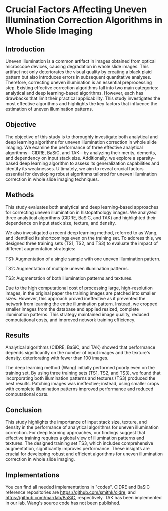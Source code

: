 # Crucial Factors Affecting Uneven Illumination Correction Algorithms in Whole Slide Imaging 

## Introduction
Uneven illumination is a common artifact in images obtained from optical microscope devices, causing degradation in whole slide images. This artifact not only deteriorates the visual quality by creating a black plaid pattern but also introduces errors in subsequent quantitative analyses. Therefore, correcting uneven illumination is an essential preprocessing step. Existing effective correction algorithms fall into two main categories: analytical and deep learning-based algorithms. However, each has drawbacks that limit their practical applicability. This study investigates the most effective algorithms and highlights the key factors that influence the estimation of uneven illumination patterns.
## Objective
The objective of this study is to thoroughly investigate both analytical and deep learning algorithms for uneven illumination correction in whole slide imaging. We examine the performance of three effective analytical algorithms—CIDRE, BaSiC, and TAK—by analyzing their merits, demerits, and dependency on input stack size. Additionally, we explore a sparsity-based deep learning algorithm to assess its generalization capabilities and identify its weaknesses. Ultimately, we aim to reveal crucial factors essential for developing robust algorithms tailored for uneven illumination correction in whole slide imaging techniques.
## Methods
This study evaluates both analytical and deep learning-based approaches for correcting uneven illumination in histopathology images. We analyzed three analytical algorithms (CIDRE, BaSiC, and TAK) and highlighted their dependence on input stack size, texture, and density.

We also investigated a recent deep learning method, referred to as Wang, and identified its shortcomings even on the training set. To address this, we designed three training sets (TS1, TS2, and TS3) to evaluate the impact of different augmentation strategies:

TS1: Augmentation of a single sample with one uneven illumination pattern.

TS2: Augmentation of multiple uneven illumination patterns.

TS3: Augmentation of both illumination patterns and textures.

Due to the high computational cost of processing large, high-resolution images, in the original paper the training images are patched  into smaller sizes. However, this approach proved ineffective as it prevented the network from learning the entire illumination pattern. Instead, we cropped smaller images from the database and applied resized, complete illumination patterns. This strategy maintained image quality, reduced computational costs, and improved network training efficiency.
## Results
Analytical algorithms (CIDRE, BaSiC, and TAK) showed that performance depends significantly on the number of input images and the texture's density, deteriorating with fewer than 100 images.

The deep learning method (Wang) initially performed poorly even on the training set. By using three training sets (TS1, TS2, and TS3), we found that incorporating both illumination patterns and textures (TS3) produced the best results. Patching images was ineffective; instead, using smaller crops with complete illumination patterns improved performance and reduced computational costs.
## Conclusion
This study highlights the importance of input stack size, texture, and density in the performance of analytical algorithms for uneven illumination correction. For deep learning approaches, our findings suggest that effective training requires a global view of illumination patterns and textures. The designed training set TS3, which includes comprehensive augmentation, significantly improves performance. These insights are crucial for developing robust and efficient algorithms for uneven illumination correction in whole slide imaging.
## Implementations
You can find all needed implementations in "codes". 
CIDRE and BaSiC reference repositories are https://github.com/smithk/cidre, and https://github.com/marrlab/BaSiC, respectively.
TAK has been implemented in our lab. 
Wang's source code has not been published. 
